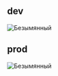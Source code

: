 ## dev

![Безымянный](https://user-images.githubusercontent.com/87616197/151656507-cc0a0886-a85a-43bf-8a78-bd7d1ef1d983.png)

## prod

![Безымянный](https://user-images.githubusercontent.com/87616197/151656524-26d9eb74-c911-41b3-870a-e8647fc5f803.png)

